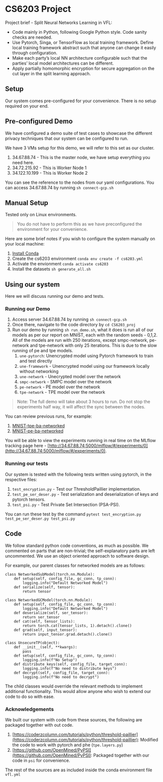 # CS6203 Project

Project brief - Split Neural Networks Learning in VFL: 
 - Code mainly in Python, following Google Python style. Code sanity checks are needed.
 - Use Pytorch, Singa, or TensorFlow as local training framework. Define local training framework abstract such that anyone can change it easily through configuration.
 - Make each party’s local NN architecture configurable such that the parties’ local model architectures can be different.
 - Apply partially homomorphic encryption for secure aggregation on the cut layer in the split learning approach.

## Setup 

Our system comes pre-configured for your convenience. There is no setup required on your end.

## Pre-configured Demo

We have configured a demo suite of test cases to showcase the different privacy techniques that our system can be configured to run.

We have 3 VMs setup for this demo, we will refer to this set as our cluster.
1. 34.67.88.74 - This is the master node, we have setup everything you need here.
2. 34.72.215.92 - This is Worker Node 1
3. 34.122.10.199 - This is Worker Node 2

You can see the reference to the nodes from our yaml configurations.
You can access 34.67.88.74 by running `sh connect-gcp.sh`

## Manual Setup

Tested only on Linux environments.

> You do not have to perform this as we have preconfigured the environment for your convenience.

Here are some brief notes if you wish to configure the system manually on your local machine:
1. [Install Conda](https://docs.conda.io/projects/conda/en/latest/user-guide/install/)
2. Create the cs6203 environment `conda env create -f cs6203.yml`
3. Activate the envionment `conda activate cs6203`
4. Install the datasets `sh generate_all.sh`

## Using our system

Here we will discuss running our demo and tests.

### Running our Demo

1. Access server 34.67.88.74 by running `sh connect-gcp.sh`
2. Once there, navigate to the code directory by `cd CS6203_proj`
3. Run our demo by running `sh run_demo.sh`, what it does is run all of our models as per our report on MNIST, each with the random seeds - 0,1,2. All of the models are run with 250 iterations, except smpc-network, pe-network and tpe-network with only 25 iterations. This is due to the slow running of pe and tpe models.
    1. `une-pytorch`: Unencrypted model using Pytorch framework to train and test directly
    1. `une-framework` - Unencrypted model using our framework locally without networking
    1. `une-network` - Unecrypted model over the network
    1. `smpc-network` - SMPC model over the network
    1. `pe-network` - PE model over the network
    1. `tpe-network` - TPE model over the network

> Note: The full demo will take about 3 hours to run.
> Do not stop the experiments half way, it will affect the sync between the nodes.

You can review previous runs, for example:
1. [MNIST-tpe-ba-networked](http://34.67.88.74:5000/mlflow/#/experiments/0/runs/b54bb0cd36d64f7fa064274f68769d6c)
1. [MNIST-pe-ba-networked](http://34.67.88.74:5000/mlflow/#/experiments/0/runs/61761a777c974d67884374bd8ebe232c)

You will be able to view the experiments running in real time on the MLflow tracking page here - [http://34.67.88.74:5000/mlflow/#/experiments/0](http://34.67.88.74:5000/mlflow/#/experiments/0).

### Running our tests

Our system is tested with the following tests written using pytorch, in the respective files:
1. `test_encryption.py` - Test our ThresholdPaillier implementation.
1. `test_pe_ser_deser.py` - Test serialization and deserialization of keys and pytorch tensors.
1. `test_psi.py` - Test Private Set Intersection (PSA-PSI).

You can run these test by the command `pytest test_encryption.py test_pe_ser_deser.py test_psi.py`

## Code 

We follow standard python code conventions, as much as possible.
We commented on parts that are non-trivial; the self-explanatory parts are left uncommented.
We use an object oriented approach to software design.

For example, our parent classes for networked models are as follows:

```
class NetworkedSubModel(torch.nn.Module):
    def setup(self, config_file, gc_conn, tp_conn):
        logging.info("Default Networked Model")
    def serialize(self, tensor):
        return tensor

class NetworkedGCModel(torch.nn.Module):
    def setup(self, config_file, gc_conn, tp_conn):
        logging.info("Default Networked Model")
    def deserialize(self, ser_tensor):
        return ser_tensor
    def cat(self, tensor_lists):
        return torch.cat(tensor_lists, 1).detach().clone()
    def grad(self, input_tensor):
        return input_tensor.grad.detach().clone()

class UnsecureTP(object):
    def __init__(self, **kwargs):
        pass
    def setup(self, config_file, gc_conn, tp_conn):
        logging.info(f"No Setup")
    def distribute_keys(self, config_file, target_conn):
        logging.info(f"No need to distribute keys")
    def decrypt(self, config_file, target_conn):
        logging.info(f"No need to decrypt")
```

The child classes would override the relevant methods to implement additional functionality.
This would allow anyone who wish to extend our code to do so with ease.

### Acknowledgements

We built our system with code from these sources, the following are packaged together with out code.

1. [https://coderzcolumn.com/tutorials/python/threshold-paillier](https://coderzcolumn.com/tutorials/python/threshold-paillier): Modified the code to work with pytorch and phe (`tpe.layers.py`)
1. [https://github.com/OpenMined/PyPSI](https://github.com/OpenMined/PyPSI): Packaged together with our code in `psi` for convenience.


The rest of the sources are as included inside the conda environment file `vfl.yml`
